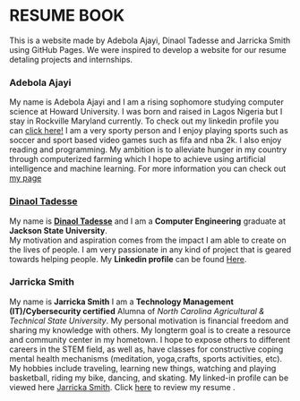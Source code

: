 # **RESUME BOOK**

This is a website made by Adebola Ajayi, Dinaol Tadesse and Jarricka Smith using GitHub Pages. We were inspired to develop a website for our resume detaling projects and internships.

### Adebola Ajayi
  My name is Adebola Ajayi and I am a rising sophomore studying computer science at Howard University. I was born and raised in Lagos Nigeria but I stay in Rockville Maryland currently. To check out my linkedin profile you can [click here!](https://www.linkedin.com/in/adebolaajayi)
  I am a very sporty person and I enjoy playing sports such as soccer and sport based video games such as fifa and nba 2k. I also enjoy reading and programming. My ambition is to alleviate hunger in my country through computerized farming which I hope to achieve using artificial intelligence and machine learning. For more information you can check out [my page](https://bsummerproject.github.io/BSP-team1/Adebola)

### [Dinaol Tadesse](https://bsummerproject.github.io/BSP-team1/dinaoltadesse)

My name is [**Dinaol Tadesse**](https://bsummerproject.github.io/BSP-team1/dinaoltadesse) and I am a **Computer Engineering** graduate at **Jackson State University**.  
My motivation and aspiration comes from the impact I am able to create on the lives of people. 
I am very passionate in any kind of project that is geared towards helping people. 
My **Linkedin profile** can be found [Here](https://www.linkedin.com/in/dinaol-tadesse/).

### Jarricka Smith
My name is **Jarricka Smith**  I am a **Technology Management (IT)/Cybersecurity certified** Alumna of *North Carolina Agricultural & Technical State University*. My personal motivation is financial freedom and sharing my knowledge with others. My longterm goal is to create a resource and community center in my hometown. I hope to expose others to different careers in the STEM field, as well as, have classes for constructive coping mental health mechanisms (meditation, yoga,crafts, sports activities, etc).  My hobbies include traveling, learning new things, watching and playing basketball, riding my bike, dancing, and skating.
My linked-in profile can be viewed here [Jarricka Smith](http://www.linkedin.com/in/jarricka-smith). Click [here](https://jjsmith1.github.io) to review my resume .
